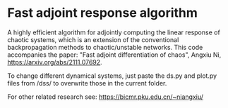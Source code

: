 # Fast adjoint response algorithm

A highly efficient algorithm for adjointly computing the linear response of chaotic systems, which is an extension of the conventional backpropagation methods to chaotic/unstable networks. This code accompanies the paper: "Fast adjoint differentiation of chaos", Angxiu Ni, https://arxiv.org/abs/2111.07692.

To change different dynamical systems, just paste the ds.py and plot.py files from /dss/ to overwrite those in the current folder.

For other related research see: https://bicmr.pku.edu.cn/~niangxiu/
